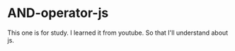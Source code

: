 # AND-operator-js

This one is for study. I learned it from youtube. So that I'll understand about js.
